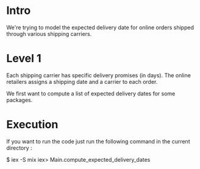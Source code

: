 # Intro

We're trying to model the expected delivery date for online orders shipped through various shipping carriers.

# Level 1

Each shipping carrier has specific delivery promises (in days).
The online retailers assigns a shipping date and a carrier to each order.

We first want to compute a list of expected delivery dates for some packages.

# Execution

If you want to run the code just run the following command in the current directory :

$ iex -S mix
iex> Main.compute_expected_delivery_dates
